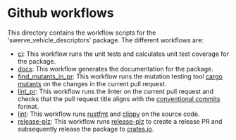 # Github workflows

This directory contains the workflow scripts for the 'swerve_vehicle_descriptors' package. The different workflows are:

- [ci](ci.yml): This workflow runs the unit tests and calculates unit test coverage for the package.
- [docs](docs.yml): This workflow generates the documentation for the package.
- [find_mutants_in_pr](find_mutants_in_pr.yml): This workflow runs the mutation testing tool [cargo mutants](https://mutants.rs/)
  on the changes in the current pull request.
- [lint_pr](lint_pr.yml): This workflow runs the linter on the current pull request and checks that the
  pull request title aligns with the [conventional commits](https://www.conventionalcommits.org/en/v1.0.0/) format.
- [lint](lint.yml): This workflow runs [rustfmt](https://github.com/rust-lang/rustfmt) and [clippy](https://doc.rust-lang.org/clippy/)
  on the source code.
- [release-plz](release-plz.yml): This workflow runs [release-plz](https://release-plz.ieni.dev/) to create a release
  PR and subsequently release the package to [crates.io](https://crates.io/).
